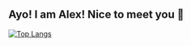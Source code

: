 ## Ayo! I am Alex! Nice to meet you 👋

[![Top Langs](https://github-readme-stats.vercel.app/api/top-langs/?username=AleooTheGreat&layout=compact&theme=transparent)](https://github.com/anuraghazra/github-readme-stats)
<!--
**AleooTheGreat/AleooTheGreat** is a ✨ _special_ ✨ repository because its `README.md` (this file) appears on your GitHub profile.

Here are some ideas to get you started:

- 🔭 I’m currently working on ...
- 🌱 I’m currently learning ...
- 👯 I’m looking to collaborate on ...
- 🤔 I’m looking for help with ...
- 💬 Ask me about ...
- 📫 How to reach me: ...
- 😄 Pronouns: ...
- ⚡ Fun fact: ...
-->
